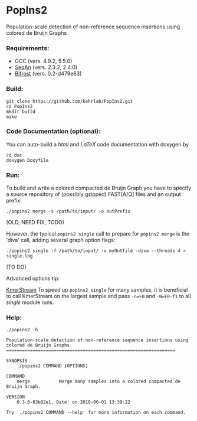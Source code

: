 # PopIns2
Population-scale detection of non-reference sequence insertions using colored de Bruijn Graphs

### Requirements:

- GCC (vers. 4.9.2, 5.5.0)
- [SeqAn](https://www.seqan.de/) (vers. 2.3.2, 2.4.0)
- [Bifrost](https://github.com/pmelsted/bfgraph) (vers. 0.2-d479e63)

### Build:

```
git clone https://github.com/kehrlab/PopIns2.git
cd PopIns2
mkdir build
make
```

### Code Documentation (optional):

You can auto-build a _html_ and _LaTeX_ code documentation with doxygen by
```
cd doc
doxygen Doxyfile
```

### Run:

To build and write a colored compacted de Bruijn Graph you have to specify a source repository of (possibly gzipped) FAST[A/Q] files and an output prefix:
```
./popins2 merge -s /path/to/input/ -o outPrefix
```

(OLD, NEED FIX, TODO)

However, the typical <code>popins2 single</code> call to prepare for <code>popins2 merge</code> is the 'diva' call, adding several graph option flags:
```
./popins2 single -f /path/to/input/ -o myOutfile -diva --threads 4 > single.log
```

(TO DO)

Advanced options tip:

[KmerStream](https://github.com/pmelsted/KmerStream)
To speed up <code>popins2 single</code> for many samples, it is beneficial to call KmerStream on the largest sample and pass <code>-n=F0</code> and <code>-N=F0-f1</code> to all _single_ module runs.

### Help:

```
./popins2 -h

Population-scale detection of non-reference sequence insertions using colored de Bruijn Graphs
================================================================

SYNOPSIS
    ./popins2 COMMAND [OPTIONS]

COMMAND
    merge           Merge many samples into a colored compacted de Bruijn Graph.

VERSION
    0.3.0-83b82e1, Date: on 2018-06-01 13:39:22

Try `./popins2 COMMAND --help' for more information on each command.
```

